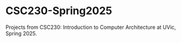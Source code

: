 # CSC230-Spring2025
Projects from CSC230: Introduction to Computer Architecture at UVic, Spring 2025. 
